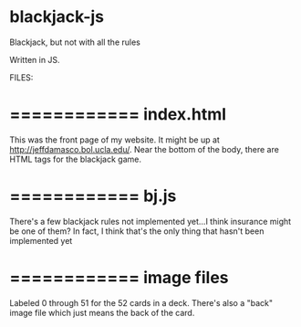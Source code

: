 blackjack-js
============

Blackjack, but not with all the rules

Written in JS.

FILES:

============
index.html
============

This was the front page of my website. It might be up at http://jeffdamasco.bol.ucla.edu/.
Near the bottom of the body, there are HTML tags for the blackjack game.

============
bj.js
============

There's a few blackjack rules not implemented yet...I think insurance might be one of them? In fact, I think that's the only thing that hasn't been implemented yet

============
image files
============

Labeled 0 through 51 for the 52 cards in a deck. There's also a "back" image file which just means the back of the card.
